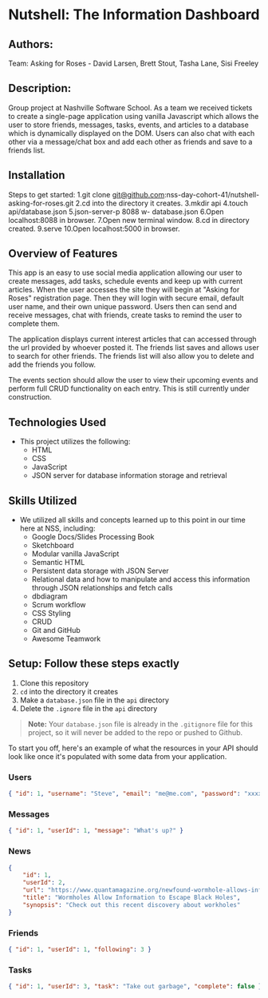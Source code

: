 # Nutshell: The Information Dashboard

## Authors: 
Team: Asking for Roses - David Larsen, Brett Stout, Tasha Lane, Sisi Freeley

## Description:
Group project at Nashville Software School. As a team we received tickets to create a single-page application using vanilla Javascript which allows the user to store friends, messages, tasks, events, and articles to a database which is dynamically displayed on the DOM. Users can also chat with each other via a message/chat box and add each other as friends and save to a friends list.

## Installation
Steps to get started:
1.git clone git@github.com:nss-day-cohort-41/nutshell-asking-for-roses.git
2.cd into the directory it creates.
3.mkdir api
4.touch api/database.json
5.json-server-p 8088 w- database.json
6.Open localhost:8088 in browser.
7.Open new terminal window.
8.cd in directory created.
9.serve
10.Open localhost:5000 in browser.

## Overview of Features
This app is an easy to use social media application allowing our user to create messages, add tasks, schedule events and keep up with current articles. When the user accesses the site they will begin at "Asking for Roses" registration page. Then they will login with secure email, default user name, and their own unique password. Users then can send and receive messages, chat with friends, create tasks to remind the user to complete them. 

The application displays current interest articles that can accessed through the url provided by whoever posted it. The friends list saves and allows user to search for other friends. The friends list will also allow you to delete and add the friends you follow. 

The events section should allow the user to view their upcoming events and perform full CRUD functionality on each entry. This is still currently under construction.

## Technologies Used

* This project utilizes the following:
    * HTML
    * CSS
    * JavaScript
    * JSON server for database information storage and retrieval

## Skills Utilized
* We utilized all skills and concepts learned up to this point in our time here at NSS, including:
   * Google Docs/Slides Processing Book
   * Sketchboard
   * Modular vanilla JavaScript 
   * Semantic HTML
   * Persistent data storage with JSON Server
   * Relational data and how to manipulate and access this information through JSON relationships and fetch calls
   * dbdiagram
   * Scrum workflow
   * CSS Styling
   * CRUD
   * Git and GitHub
   * Awesome Teamwork

## Setup: Follow these steps exactly

1. Clone this repository
1. `cd` into the directory it creates
1. Make a `database.json` file in the `api` directory
1. Delete the `.ignore` file in the `api` directory

> **Note:** Your `database.json` file is already in the `.gitignore` file for this project, so it will never be added to the repo or pushed to Github.

To start you off, here's an example of what the resources in your API should look like once it's populated with some data from your application.

### Users

```json
{ "id": 1, "username": "Steve", "email": "me@me.com", "password": "xxxxxxxxxxxxxxxxxxxxx" }
```

### Messages

```json
{ "id": 1, "userId": 1, "message": "What's up?" }
```

### News

```json
{
    "id": 1,
    "userId": 2,
    "url": "https://www.quantamagazine.org/newfound-wormhole-allows-information-to-escape-black-holes-20171023/",
    "title": "Wormholes Allow Information to Escape Black Holes",
    "synopsis": "Check out this recent discovery about workholes"
}
```

### Friends

```json
{ "id": 1, "userId": 1, "following": 3 }
```

### Tasks

```json
{ "id": 1, "userId": 3, "task": "Take out garbage", "complete": false }
```



